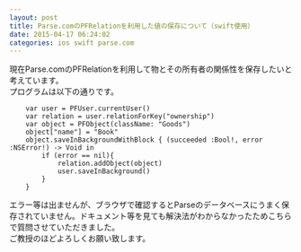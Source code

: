 ```yaml
---
layout: post
title: Parse.comのPFRelationを利用した値の保存について（swift使用）
date: 2015-04-17 06:24:02
categories: ios swift parse.com
---
```

<!-- {% raw %} -->
<p>現在Parse.comのPFRelationを利用して物とその所有者の関係性を保存したいと考えています。<br>
プログラムは以下の通りです。</p>

<pre><code>    var user = PFUser.currentUser()
    var relation = user.relationForKey("ownership")
    var object = PFObject(className: "Goods")
    object["name"] = "Book"
    object.saveInBackgroundWithBlock { (succeeded :Bool!, error :NSError!) -&gt; Void in
        if (error == nil){
            relation.addObject(object)
            user.saveInBackground()
        }
    }
</code></pre>

<p>エラー等は出ませんが、ブラウザで確認するとParseのデータベースにうまく保存されていません。ドキュメント等を見ても解決法がわからなかったためこちらで質問させていただきました。<br>
ご教授のほどよろしくお願い致します。</p>
<!-- {% endraw %} -->
